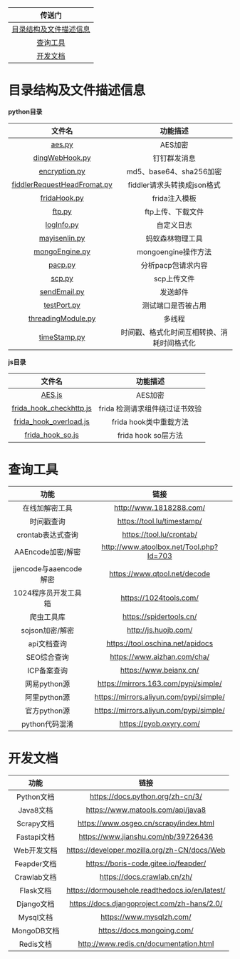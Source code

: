 |传送门|
|:-----:|
|[目录结构及文件描述信息](#目录结构及文件描述信息)|
|[查询工具](#查询工具)|
|[开发文档](#开发文档)|
# 


# 目录结构及文件描述信息


**python目录**

|文件名|功能描述|
|:-----:|:-----:|
|[aes.py](https://github.com/baidu367/Tools/blob/main/python/aes.py)|AES加密|
|[dingWebHook.py](https://github.com/baidu367/Tools/blob/main/python/dingWebHook.py)|钉钉群发消息|
|[encryption.py](https://github.com/baidu367/Tools/blob/main/python/encryption.py)|md5、base64、sha256加密|
|[fiddlerRequestHeadFromat.py](https://github.com/baidu367/Tools/blob/main/python/fiddlerRequestHeadFromat.py)|fiddler请求头转换成json格式|
|[fridaHook.py](https://github.com/baidu367/Tools/blob/main/python/fridaHook.py)|frida注入模板|
|[ftp.py](https://github.com/baidu367/Tools/blob/main/python/ftp.py)|ftp上传、下载文件|
|[logInfo.py](https://github.com/baidu367/Tools/blob/main/python/logInfo.py)|自定义日志|
|[mayisenlin.py](https://github.com/baidu367/Tools/blob/main/python/mayisenlin.py)|蚂蚁森林物理工具|
|[mongoEngine.py](https://github.com/baidu367/Tools/blob/main/python/mongoEngine.py)|mongoengine操作方法|
|[pacp.py](https://github.com/baidu367/Tools/blob/main/python/pacp.py)|分析pacp包请求内容|
|[scp.py](https://github.com/baidu367/Tools/blob/main/python/scp.py)|scp上传文件|
|[sendEmail.py](https://github.com/baidu367/Tools/blob/main/python/sendEmail.py)|发送邮件|
|[testPort.py](https://github.com/baidu367/Tools/blob/main/python/testPort.py)|测试端口是否被占用|
|[threadingModule.py](https://github.com/baidu367/Tools/blob/main/python/threadingModule.py)|多线程|
|[timeStamp.py](https://github.com/baidu367/Tools/blob/main/python/timeStamp.py)|时间戳、格式化时间互相转换、消耗时间格式化|

**js目录**

|文件名|功能描述|
|:-----:|:-----:|
|[AES.js](https://github.com/baidu367/Tools/blob/main/js/AES.js)|AES加密|
|[frida_hook_checkhttp.js](https://github.com/baidu367/Tools/blob/main/js/frida_hook_checkhttp.js)|frida 检测请求组件绕过证书效验|
|[frida_hook_overload.js](https://github.com/baidu367/Tools/blob/main/js/frida_hook_overload.js)|frida hook类中重载方法|
|[frida_hook_so.js](https://github.com/baidu367/Tools/blob/main/js/frida_hook_so.js)|frida hook so层方法|


# 查询工具

|功能|链接|
|:-----:|:-----:|
|在线加解密工具|http://www.1818288.com/|
|时间戳查询|https://tool.lu/timestamp/|
|crontab表达式查询|https://tool.lu/crontab/|
|AAEncode加密/解密|http://www.atoolbox.net/Tool.php?Id=703|
|jjencode与aaencode解密|https://www.qtool.net/decode|
|1024程序员开发工具箱 |https://1024tools.com/|
|爬虫工具库|https://spidertools.cn/|
|sojson加密/解密|http://js.huojb.com/|
|api文档查询|https://tool.oschina.net/apidocs|
|SEO综合查询|https://www.aizhan.com/cha/|
|ICP备案查询|https://www.beianx.cn/|
|网易python源|https://mirrors.163.com/pypi/simple/|
|阿里python源|https://mirrors.aliyun.com/pypi/simple/|
|官方python源|https://mirrors.aliyun.com/pypi/simple/|
|python代码混淆|https://pyob.oxyry.com/|

# 开发文档

|功能|链接|
|:-----:|:-----:|
|Python文档|https://docs.python.org/zh-cn/3/|
|Java8文档|https://www.matools.com/api/java8|
|Scrapy文档|https://www.osgeo.cn/scrapy/index.html|
|Fastapi文档|https://www.jianshu.com/nb/39726436|
|Web开发文档|https://developer.mozilla.org/zh-CN/docs/Web|
|Feapder文档|https://boris-code.gitee.io/feapder/|
|Crawlab文档|https://docs.crawlab.cn/zh/
|Flask文档|https://dormousehole.readthedocs.io/en/latest/|
|Django文档|https://docs.djangoproject.com/zh-hans/2.0/|
|Mysql文档|https://www.mysqlzh.com/|
|MongoDB文档|https://docs.mongoing.com/|
|Redis文档|http://www.redis.cn/documentation.html|
